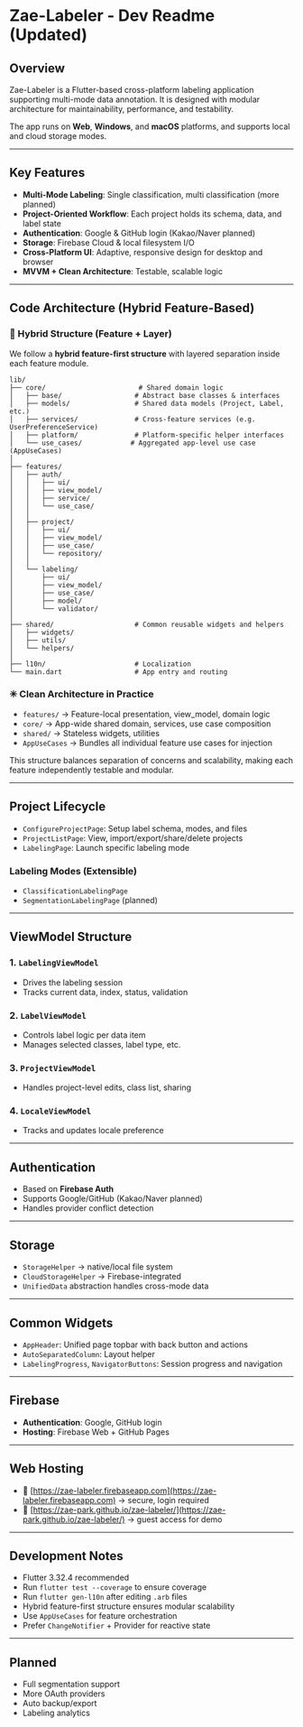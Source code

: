 # Zae-Labeler - Dev Readme (Updated)

## Overview

Zae-Labeler is a Flutter-based cross-platform labeling application supporting multi-mode data annotation. It is designed with modular architecture for maintainability, performance, and testability.

The app runs on **Web**, **Windows**, and **macOS** platforms, and supports local and cloud storage modes.

---

## Key Features

* **Multi-Mode Labeling**: Single classification, multi classification (more planned)
* **Project-Oriented Workflow**: Each project holds its schema, data, and label state
* **Authentication**: Google & GitHub login (Kakao/Naver planned)
* **Storage**: Firebase Cloud & local filesystem I/O
* **Cross-Platform UI**: Adaptive, responsive design for desktop and browser
* **MVVM + Clean Architecture**: Testable, scalable logic

---

## Code Architecture (Hybrid Feature-Based)

### 🔹 Hybrid Structure (Feature + Layer)

We follow a **hybrid feature-first structure** with layered separation inside each feature module.

```
lib/
├── core/                       # Shared domain logic
│   ├── base/                  # Abstract base classes & interfaces
│   ├── models/                # Shared data models (Project, Label, etc.)
│   ├── services/              # Cross-feature services (e.g. UserPreferenceService)
│   ├── platform/              # Platform-specific helper interfaces
│   └── use_cases/            # Aggregated app-level use case (AppUseCases)
│
├── features/
│   ├── auth/
│   │   ├── ui/
│   │   ├── view_model/
│   │   ├── service/
│   │   └── use_case/
│   │
│   ├── project/
│   │   ├── ui/
│   │   ├── view_model/
│   │   ├── use_case/
│   │   └── repository/
│   │
│   └── labeling/
│       ├── ui/
│       ├── view_model/
│       ├── use_case/
│       ├── model/
│       └── validator/
│
├── shared/                    # Common reusable widgets and helpers
│   ├── widgets/
│   ├── utils/
│   └── helpers/
│
├── l10n/                      # Localization
└── main.dart                  # App entry and routing
```

### ✳ Clean Architecture in Practice

* `features/` → Feature-local presentation, view\_model, domain logic
* `core/` → App-wide shared domain, services, use case composition
* `shared/` → Stateless widgets, utilities
* `AppUseCases` → Bundles all individual feature use cases for injection

This structure balances separation of concerns and scalability, making each feature independently testable and modular.

---

## Project Lifecycle

* `ConfigureProjectPage`: Setup label schema, modes, and files
* `ProjectListPage`: View, import/export/share/delete projects
* `LabelingPage`: Launch specific labeling mode

### Labeling Modes (Extensible)

* `ClassificationLabelingPage`
* `SegmentationLabelingPage` (planned)

---

## ViewModel Structure

### 1. `LabelingViewModel`

* Drives the labeling session
* Tracks current data, index, status, validation

### 2. `LabelViewModel`

* Controls label logic per data item
* Manages selected classes, label type, etc.

### 3. `ProjectViewModel`

* Handles project-level edits, class list, sharing

### 4. `LocaleViewModel`

* Tracks and updates locale preference

---

## Authentication

* Based on **Firebase Auth**
* Supports Google/GitHub (Kakao/Naver planned)
* Handles provider conflict detection

---

## Storage

* `StorageHelper` → native/local file system
* `CloudStorageHelper` → Firebase-integrated
* `UnifiedData` abstraction handles cross-mode data

---

## Common Widgets

* `AppHeader`: Unified page topbar with back button and actions
* `AutoSeparatedColumn`: Layout helper
* `LabelingProgress`, `NavigatorButtons`: Session progress and navigation

---

## Firebase

* **Authentication**: Google, GitHub login
* **Hosting**: Firebase Web + GitHub Pages

---

## Web Hosting

* 🔐 [https://zae-labeler.firebaseapp.com](https://zae-labeler.firebaseapp.com) → secure, login required
* 🧪 [https://zae-park.github.io/zae-labeler/](https://zae-park.github.io/zae-labeler/) → guest access for demo

---

## Development Notes

* Flutter 3.32.4 recommended
* Run `flutter test --coverage` to ensure coverage
* Run `flutter gen-l10n` after editing `.arb` files
* Hybrid feature-first structure ensures modular scalability
* Use `AppUseCases` for feature orchestration
* Prefer `ChangeNotifier` + Provider for reactive state

---

## Planned

* Full segmentation support
* More OAuth providers
* Auto backup/export
* Labeling analytics
